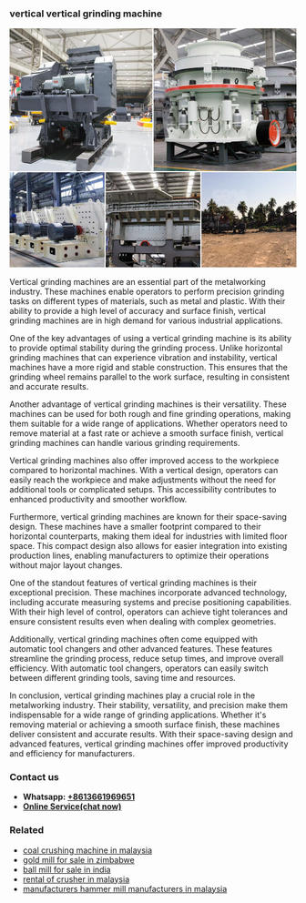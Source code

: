 <h3>vertical vertical grinding machine</h3><img src='1708589086.jpg' alt=''><p>Vertical grinding machines are an essential part of the metalworking industry. These machines enable operators to perform precision grinding tasks on different types of materials, such as metal and plastic. With their ability to provide a high level of accuracy and surface finish, vertical grinding machines are in high demand for various industrial applications.</p><p>One of the key advantages of using a vertical grinding machine is its ability to provide optimal stability during the grinding process. Unlike horizontal grinding machines that can experience vibration and instability, vertical machines have a more rigid and stable construction. This ensures that the grinding wheel remains parallel to the work surface, resulting in consistent and accurate results.</p><p>Another advantage of vertical grinding machines is their versatility. These machines can be used for both rough and fine grinding operations, making them suitable for a wide range of applications. Whether operators need to remove material at a fast rate or achieve a smooth surface finish, vertical grinding machines can handle various grinding requirements.</p><p>Vertical grinding machines also offer improved access to the workpiece compared to horizontal machines. With a vertical design, operators can easily reach the workpiece and make adjustments without the need for additional tools or complicated setups. This accessibility contributes to enhanced productivity and smoother workflow.</p><p>Furthermore, vertical grinding machines are known for their space-saving design. These machines have a smaller footprint compared to their horizontal counterparts, making them ideal for industries with limited floor space. This compact design also allows for easier integration into existing production lines, enabling manufacturers to optimize their operations without major layout changes.</p><p>One of the standout features of vertical grinding machines is their exceptional precision. These machines incorporate advanced technology, including accurate measuring systems and precise positioning capabilities. With their high level of control, operators can achieve tight tolerances and ensure consistent results even when dealing with complex geometries.</p><p>Additionally, vertical grinding machines often come equipped with automatic tool changers and other advanced features. These features streamline the grinding process, reduce setup times, and improve overall efficiency. With automatic tool changers, operators can easily switch between different grinding tools, saving time and resources.</p><p>In conclusion, vertical grinding machines play a crucial role in the metalworking industry. Their stability, versatility, and precision make them indispensable for a wide range of grinding applications. Whether it's removing material or achieving a smooth surface finish, these machines deliver consistent and accurate results. With their space-saving design and advanced features, vertical grinding machines offer improved productivity and efficiency for manufacturers.</p><h3>Contact us</h3><ul><li><strong>Whatsapp:&nbsp;<a href="https://wa.me/8613661969651">+8613661969651</a></strong></li><li><a href="https://swt.shibang-china.com/?git&amp;zhl&amp;vertical vertical grinding machine"><strong>Online Service(chat now)</strong></a></li></ul><h3>Related</h3><ul><li><a href='coal crushing machine in malaysia.md'>coal crushing machine in malaysia</a></li><li><a href='gold mill for sale in zimbabwe.md'>gold mill for sale in zimbabwe</a></li><li><a href='ball mill for sale in india.md'>ball mill for sale in india</a></li><li><a href='rental of crusher in malaysia.md'>rental of crusher in malaysia</a></li><li><a href='manufacturers hammer mill manufacturers in malaysia.md'>manufacturers hammer mill manufacturers in malaysia</a></li></ul>